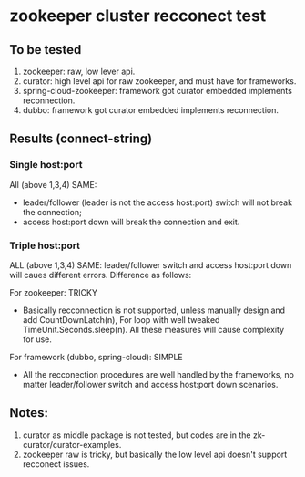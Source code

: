 # zookeeper cluster recconect test

## To be tested
1. zookeeper: raw, low lever api.
2. curator: high level api for raw zookeeper, and must have for frameworks.
3. spring-cloud-zookeeper: framework got curator embedded implements reconnection.
4. dubbo: framework got curator embedded implements reconnection.

## Results (connect-string)
### Single host:port 
All (above 1,3,4) SAME: 
- leader/follower (leader is not the access host:port) switch will not break the connection;
- access host:port down will break the connection and exit.

### Triple host:port
ALL (above 1,3,4) SAME: 
leader/follower switch and access host:port down will caues different errors. Difference as follows:

For zookeeper: TRICKY
- Basically recconnection is not supported, unless manually design and add CountDownLatch(n), For loop with well tweaked TimeUnit.Seconds.sleep(n). All these measures will cause complexity for use.

For framework (dubbo, spring-cloud): SIMPLE
- All the recconection procedures are well handled by the frameworks, no matter leader/follower switch and access host:port down scenarios.

## Notes:
1. curator as middle package is not tested, but codes are in the zk-curator/curator-examples.
2. zookeeper raw is tricky, but basically the low level api doesn't support recconect issues.